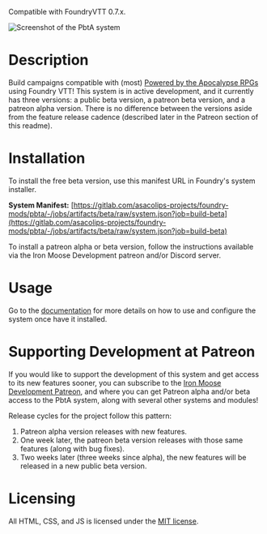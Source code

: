 Compatible with FoundryVTT 0.7.x.

![Screenshot of the PbtA system](https://mattsmithin-files.s3.amazonaws.com/pbta-system.png)

# Description

Build campaigns compatible with (most) [Powered by the Apocalypse RPGs](http://apocalypse-world.com/pbta/) using Foundry VTT! This system is in active development, and it currently has three versions: a public beta version, a patreon beta version, and a patreon alpha version. There is no difference between the versions aside from the feature release cadence (described later in the Patreon section of this readme).

# Installation

To install the free beta version, use this manifest URL in Foundry's system installer.

**System Manifest:** [https://gitlab.com/asacolips-projects/foundry-mods/pbta/-/jobs/artifacts/beta/raw/system.json?job=build-beta](https://gitlab.com/asacolips-projects/foundry-mods/pbta/-/jobs/artifacts/beta/raw/system.json?job=build-beta)

To install a patreon alpha or beta version, follow the instructions available via the Iron Moose Development patreon and/or Discord server.

# Usage

Go to the [documentation](https://asacolips.gitbook.io/pbta-system/) for more details on how to use and configure the system once have it installed.

# Supporting Development at Patreon

If you would like to support the development of this system and get access to its new features sooner, you can subscribe to the [Iron Moose Development Patreon](https://www.patreon.com/ironmoose), and where you can get Patreon alpha and/or beta access to the PbtA system, along with several other systems and modules!

Release cycles for the project follow this pattern:

1. Patreon alpha version releases with new features.
2. One week later, the patreon beta version releases with those same features (along with bug fixes).
3. Two weeks later (three weeks since alpha), the new features will be released in a new public beta version.

# Licensing

All HTML, CSS, and JS is licensed under the [MIT license](https://gitlab.com/asacolips-projects/foundry-mods/dungeonworld/-/raw/master/LICENSE.txt).
